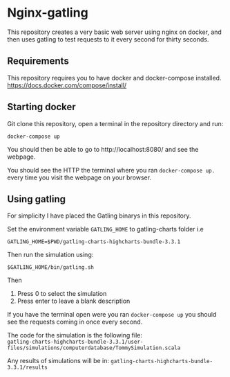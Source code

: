 # Nginx-gatling

This repository creates a very basic web server using nginx on docker, and then uses gatling to test requests to it every second for thirty seconds.

## Requirements
This repository requires you to have docker and docker-compose installed.
https://docs.docker.com/compose/install/

## Starting docker
Git clone this repository, open a terminal in the repository directory and run:

```docker-compose up```

You should then be able to go to http://localhost:8080/ and see the webpage.

You should see the HTTP the terminal where you ran `docker-compose up.` every time you visit the webpage on your browser.

## Using gatling

For simplicity I have placed the Gatling binarys in this repository.

Set the environment variable `GATLING_HOME` to gatling-charts folder i.e
```
GATLING_HOME=$PWD/gatling-charts-highcharts-bundle-3.3.1
```

Then run the simulation using:
```
$GATLING_HOME/bin/gatling.sh
```
Then
1. Press 0 to select the simulation
2. Press enter to leave a blank description

If you have the terminal open were you ran `docker-compose up` you should see the requests coming in once every second.

The code for the simulation is the following file:  
`gatling-charts-highcharts-bundle-3.3.1/user-files/simulations/computerdatabase/TommySimulation.scala `

Any results of simulations will be in:
`gatling-charts-highcharts-bundle-3.3.1/results`

